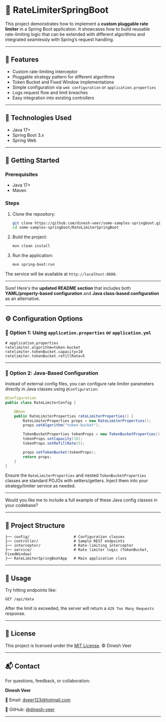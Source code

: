 
# 🚦 RateLimiterSpringBoot

This project demonstrates how to implement a **custom pluggable rate limiter** in a Spring Boot application. It showcases how to build reusable rate-limiting logic that can be extended with different algorithms and integrated seamlessly with Spring’s request handling.

---

## 📌 Features

* Custom rate-limiting interceptor
* Pluggable strategy pattern for different algorithms
* Token Bucket and Fixed Window implementations
* Simple configuration via `web configuration` or  `application.properties`
* Logs request flow and limit breaches
* Easy integration into existing controllers

---

## 🧰 Technologies Used

* Java 17+
* Spring Boot 3.x
* Spring Web

---

## 🏁 Getting Started

### Prerequisites

* Java 17+
* Maven

### Steps

1. Clone the repository:

   ```bash
   git clone https://github.com/dinesh-veer/some-samples-springboot.git
   cd some-samples-springboot/RateLimiterSpringBoot
   ```

2. Build the project:

   ```bash
   mvn clean install
   ```

3. Run the application:

   ```bash
   mvn spring-boot:run
   ```

The service will be available at `http://localhost:8080`.

---
Sure! Here's the **updated README section** that includes both **YAML/property-based configuration** and **Java class-based configuration** as an alternative.

---

## ⚙️ Configuration Options

### 🔹 Option 1: Using `application.properties` or `application.yml`

```properties
# application.properties
ratelimiter.algorithm=token-bucket
ratelimiter.tokenBucket.capacity=10
ratelimiter.tokenBucket.refillRate=5
```

---

### 🔹 Option 2: Java-Based Configuration

Instead of external config files, you can configure rate limiter parameters directly in Java classes using `@Configuration`:

```java
@Configuration
public class RateLimiterConfig {

    @Bean
    public RateLimiterProperties rateLimiterProperties() {
        RateLimiterProperties props = new RateLimiterProperties();
        props.setAlgorithm("token-bucket");

        TokenBucketProperties tokenProps = new TokenBucketProperties();
        tokenProps.setCapacity(10);
        tokenProps.setRefillRate(5);

        props.setTokenBucket(tokenProps);
        return props;
    }
}
```

Ensure the `RateLimiterProperties` and nested `TokenBucketProperties` classes are standard POJOs with setters/getters. Inject them into your strategy/limiter service as needed.

---

Would you like me to include a full example of these Java config classes in your codebase?


---

## 📂 Project Structure

```
├── config/                    # Configuration classes
├── controller/                # Sample REST endpoints
├── interceptor/               # Rate-limiting interceptor
├── service/                   # Rate limiter logic (TokenBucket, FixedWindow)
├── RateLimiterSpringBootApp   # Main application class
```

---

## 🧪 Usage

Try hitting endpoints like:

```
GET /api/data
```

After the limit is exceeded, the server will return a `429 Too Many Requests` response.

---


## 📄 License

This project is licensed under the [MIT License](../LICENSE).
© Dinesh Veer

---

## 📬 Contact

For questions, feedback, or collaboration:

**Dinesh Veer**

📧 Email: [dveer123@hotmail.com](mailto:dveer123@hotmail.com)

🔗 GitHub: [@dinesh-veer](https://github.com/dinesh-veer)

---